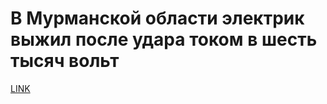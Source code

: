 # В Мурманской области электрик выжил после удара током в шесть тысяч вольт



[LINK](https://varlamov.ru/3568624.html)